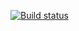 [![Build status](https://ci.appveyor.com/api/projects/status/a7r32cvmva20r1t0?svg=true)](https://ci.appveyor.com/project/Hrandis/postmanecho)